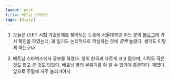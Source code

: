 ```yaml
---
layout: post
title: 베트남 스타벅스
tags: [diary]
---
```


1. 오늘은 LEET 시험 기출문제를 찾아보는 도중에 서울대학교 어느 분의 [블로그](https://suomessa.tistory.com/115?category=470882)에 가서 확인을 하였는데, 꽤 일기도 논리적으로 작성하는 것에 $깜짝$ 놀랐다. 생각도 이렇게 하는구나

2. 베트남 스타벅스에서 공부를 하였다. 창이 한국과 다르게 크고 많으며, 식탁도 작은 것도 많고 큰 것도 많았다. 베트남 풍의 본위기를 확 알 수 있기에 충분하다. 재밌다. 앞으로 주말에 자주 놀러가야지